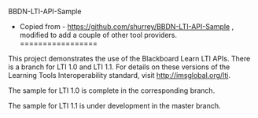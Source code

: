 BBDN-LTI-API-Sample
- Copied from - https://github.com/shurrey/BBDN-LTI-API-Sample , modified to add a couple of other tool providers.
=================

This project demonstrates the use of the Blackboard Learn LTI APIs. There is a branch for LTI 1.0 and LTI 1.1. For details on these versions of the Learning Tools Interoperability standard, visit http://imsglobal.org/lti.


The sample for LTI 1.0 is complete in the corresponding branch.

The sample for LTI 1.1 is under development in the master branch.
